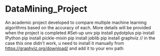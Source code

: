 # DataMining_Project
An academic project developed to compare multiple machine learning algorithms based on the accuracy of each. 
More details will be provided when the project is completed
#Set-up unv
pip install pydotplus
pip install IPython
pip install pickle-mixin
pip install joblib
pip install graphviz // in the case this one didn't work, u need to install it manually from https://graphviz.org/download/ and add it to your env path 

